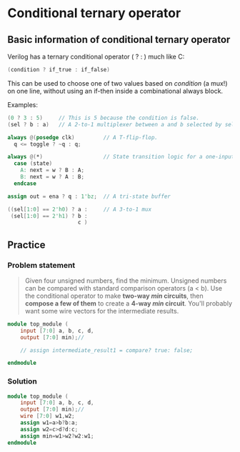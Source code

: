# Conditional ternary operator

## Basic information of conditional ternary operator

Verilog has a ternary conditional operator ( ? : ) much like C:

```verilog
(condition ? if_true : if_false)
```

This can be used to choose one of two values based on *condition* (a mux!) on one line, without using an if-then inside a combinational always block.

Examples:

```verilog
(0 ? 3 : 5)     // This is 5 because the condition is false.
(sel ? b : a)   // A 2-to-1 multiplexer between a and b selected by sel.

always @(posedge clk)         // A T-flip-flop.
  q <= toggle ? ~q : q;

always @(*)                   // State transition logic for a one-input FSM
  case (state)
    A: next = w ? B : A;
    B: next = w ? A : B;
  endcase

assign out = ena ? q : 1'bz;  // A tri-state buffer

((sel[1:0] == 2'h0) ? a :     // A 3-to-1 mux
 (sel[1:0] == 2'h1) ? b :
                      c )
```

## Practice

### Problem statement

> Given four unsigned numbers, find the minimum. Unsigned numbers can be compared with standard comparison operators (a < b). Use the conditional operator to make **two-way *min* circuits**, then **compose a few of them** to create a **4-way *min* circuit**. You'll probably want some wire vectors for the intermediate results.

```verilog
module top_module (
    input [7:0] a, b, c, d,
    output [7:0] min);//

    // assign intermediate_result1 = compare? true: false;

endmodule
```

### Solution

```verilog
module top_module (
    input [7:0] a, b, c, d,
    output [7:0] min);//
    wire [7:0] w1,w2;
    assign w1=a>b?b:a;
    assign w2=c>d?d:c;
    assign min=w1>w2?w2:w1;
endmodule
```

